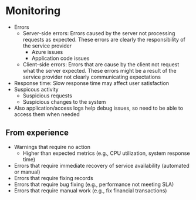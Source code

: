 # Monitoring
- Errors
  - Server-side errors: Errors caused by the server not processing requests as expected. These errors are clearly the responsibility of the service provider
    - Azure issues
    - Application code issues
  - Client-side errors: Errors that are cause by the client not request what the server expected. These errors might be a result of the service provider not clearly communicating expectations
- Response time: Slow response time may affect user satisfaction
- Suspicous activity
  - Suspicious requests
  - Suspicious changes to the system
- Also application/access logs help debug issues, so need to be able to access them when needed

## From experience
- Warnings that require no action
  - Higher than expected metrics (e.g., CPU utilization, system response time)
- Errors that require immediate recovery of service availability (automated or manual)
- Errors that require fixing records
- Errors that require bug fixing (e.g., performance not meeting SLA)
- Errors that require manual work (e.g., fix financial transactions)